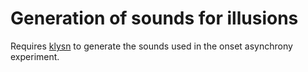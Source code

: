 # Generation of sounds for illusions

Requires [klysn](https://github.com/rsprouse/klsyn/) to generate the sounds used in the onset asynchrony experiment.